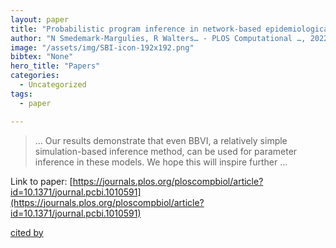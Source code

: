 ```yaml
---
layout: paper
title: "Probabilistic program inference in network-based epidemiological simulations"
author: "N Smedemark-Margulies, R Walters… - PLOS Computational …, 2022 - journals.plos.org"
image: "/assets/img/SBI-icon-192x192.png"
bibtex: "None"
hero_title: "Papers"
categories:
  - Uncategorized
tags:
  - paper

---
```

>… Our results demonstrate that even BBVI, a relatively simple simulation-based inference method, can be used for parameter inference in these models. We hope this will inspire further …

Link to paper: [https://journals.plos.org/ploscompbiol/article?id=10.1371/journal.pcbi.1010591](https://journals.plos.org/ploscompbiol/article?id=10.1371/journal.pcbi.1010591)

[cited by](https://scholar.google.com/scholar?cites=4867433329802707697&as_sdt=2005&sciodt=0,5&hl=en&num=20)
